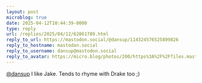 ```yaml
---
layout: post
microblog: true
date: 2025-04-12T10:44:39-0000
type: reply
url: /replies/2025/04/12/62061789.html
reply_to_url: https://mastodon.social/@dansup/114324576525809826
reply_to_hostname: mastodon.social
reply_to_username: dansup@mastodon.social
reply_to_avatar: https://micro.blog/photos/200/https%3A%2F%2Ffiles.mastodon.social%2Faccounts%2Favatars%2F000%2F016%2F041%2Foriginal%2F6db4e4f6ffc0ef84.jpeg
---
```

<p><span class="h-card"><a href="https://micro.blog/dansup@mastodon.social" class="u-url mention">@dansup</a></span> I like Jake. Tends to rhyme with Drake too ;)</p>
